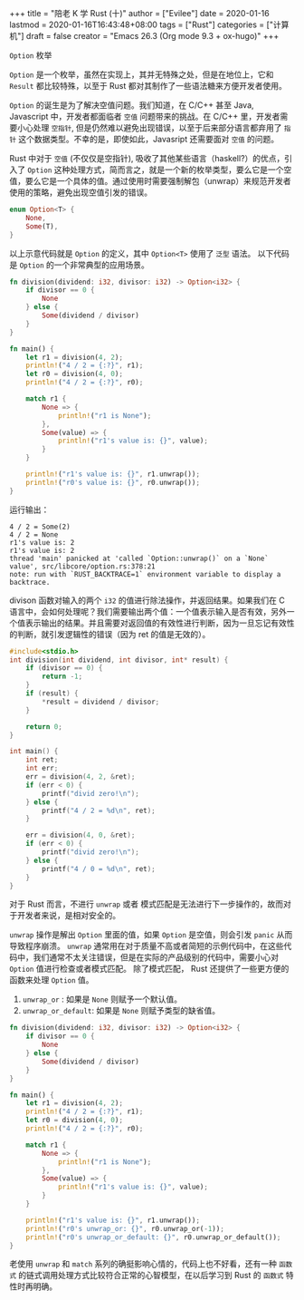 +++
title = "陪老 K 学 Rust (十)"
author = ["Evilee"]
date = 2020-01-16
lastmod = 2020-01-16T16:43:48+08:00
tags = ["Rust"]
categories = ["计算机"]
draft = false
creator = "Emacs 26.3 (Org mode 9.3 + ox-hugo)"
+++

`Option` 枚举
<!--more-->

`Option` 是一个枚举，虽然在实现上，其并无特殊之处，但是在地位上，它和 `Result`
都比较特殊，以至于 Rust 都对其制作了一些语法糖来方便开发者使用。

`Option` 的诞生是为了解决空值问题。我们知道，在 C/C++ 甚至 Java, Javascript 中，开发者都面临者 `空值` 问题带来的挑战。在 C/C++ 里，开发者需要小心处理 `空指针`,
但是仍然难以避免出现错误，以至于后来部分语言都弃用了 `指针` 这个数据类型。不幸的是，即使如此，Javasript 还需要面对 `空值` 的问题。

Rust 中对于 `空值` (不仅仅是空指针), 吸收了其他某些语言（haskell?）的优点，引入了 `Option` 这种处理方式，简而言之，就是一个新的枚举类型，要么它是一个空值，要么它是一个具体的值。通过使用时需要强制解包（unwrap）来规范开发者使用的策略，避免出现空值引发的错误。

```rust
enum Option<T> {
    None,
    Some(T),
}
```

以上示意代码就是 `Option` 的定义，其中 `Option<T>` 使用了 `泛型` 语法。 以下代码是 `Option` 的一个非常典型的应用场景。

```rust
fn division(dividend: i32, divisor: i32) -> Option<i32> {
    if divisor == 0 {
        None
    } else {
        Some(dividend / divisor)
    }
}

fn main() {
    let r1 = division(4, 2);
    println!("4 / 2 = {:?}", r1);
    let r0 = division(4, 0);
    println!("4 / 2 = {:?}", r0);

    match r1 {
        None => {
            println!("r1 is None");
        },
        Some(value) => {
            println!("r1's value is: {}", value);
        }
    }

    println!("r1's value is: {}", r1.unwrap());
    println!("r0's value is: {}", r0.unwrap());
}
```

运行输出：

```text
4 / 2 = Some(2)
4 / 2 = None
r1's value is: 2
r1's value is: 2
thread 'main' panicked at 'called `Option::unwrap()` on a `None` value', src/libcore/option.rs:378:21
note: run with `RUST_BACKTRACE=1` environment variable to display a backtrace.
```

divison 函数对输入的两个 `i32` 的值进行除法操作，并返回结果。如果我们在 C 语言中，会如何处理呢？我们需要输出两个值：一个值表示输入是否有效，另外一个值表示输出的结果。并且需要对返回值的有效性进行判断，因为一旦忘记有效性的判断，就引发逻辑性的错误（因为 ret 的值是无效的）。

```c
#include<stdio.h>
int division(int dividend, int divisor, int* result) {
    if (divisor == 0) {
        return -1;
    }
    if (result) {
        *result = dividend / divisor;
    }

    return 0;
}

int main() {
    int ret;
    int err;
    err = division(4, 2, &ret);
    if (err < 0) {
        printf("divid zero!\n");
    } else {
        printf("4 / 2 = %d\n", ret);
    }

    err = division(4, 0, &ret);
    if (err < 0) {
        printf("divid zero!\n");
    } else {
        printf("4 / 0 = %d\n", ret);
    }
}
```

对于 Rust 而言，不进行 `unwrap` 或者 模式匹配是无法进行下一步操作的，故而对于开发者来说，是相对安全的。

`unwrap` 操作是解出 `Option` 里面的值，如果 `Option` 是空值，则会引发 `panic` 从而导致程序崩溃。 `unwrap` 通常用在对于质量不高或者简短的示例代码中，在这些代码中，我们通常不太关注错误，但是在实际的产品级别的代码中，需要小心对 `Option` 值进行检查或者模式匹配。 除了模式匹配， Rust 还提供了一些更方便的函数来处理 `Option` 值。

1.  `unwrap_or` : 如果是 `None` 则赋予一个默认值。
2.  `unwrap_or_default`: 如果是 `None` 则赋予类型的缺省值。

<!--listend-->

```rust
fn division(dividend: i32, divisor: i32) -> Option<i32> {
    if divisor == 0 {
        None
    } else {
        Some(dividend / divisor)
    }
}

fn main() {
    let r1 = division(4, 2);
    println!("4 / 2 = {:?}", r1);
    let r0 = division(4, 0);
    println!("4 / 2 = {:?}", r0);

    match r1 {
        None => {
            println!("r1 is None");
        },
        Some(value) => {
            println!("r1's value is: {}", value);
        }
    }

    println!("r1's value is: {}", r1.unwrap());
    println!("r0's unwrap_or: {}", r0.unwrap_or(-1));
    println!("r0's unwrap_or_default: {}", r0.unwrap_or_default());
}
```

老使用 `unwrap` 和 `match` 系列的确挺影响心情的，代码上也不好看，还有一种 `函数式` 的链式调用处理方式比较符合正常的心智模型，在以后学习到 Rust 的 `函数式` 特性时再明确。
